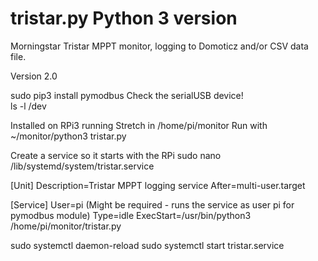 # tristar.py Python 3 version
Morningstar Tristar MPPT monitor, logging to Domoticz and/or CSV data file.

Version 2.0

sudo pip3 install pymodbus
Check the serialUSB device!  
ls -l /dev

Installed on RPi3 running Stretch in /home/pi/monitor
Run with ~/monitor/python3 tristar.py

Create a service so it starts with the RPi
sudo nano /lib/systemd/system/tristar.service

[Unit]
Description=Tristar MPPT logging service
After=multi-user.target

[Service]
User=pi  (Might be required - runs the service as user pi for pymodbus module)
Type=idle
ExecStart=/usr/bin/python3 /home/pi/monitor/tristar.py

sudo systemctl daemon-reload
sudo systemctl start tristar.service
